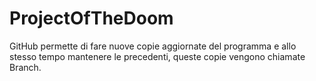 # ProjectOfTheDoom
GitHub permette di fare nuove copie aggiornate del programma e allo stesso tempo mantenere le precedenti, queste copie vengono chiamate Branch.
